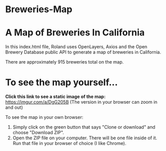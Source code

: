 # Breweries-Map

<h1>A Map of Breweries In California</h1>

In this index.html file, Roland uses OpenLayers, Axios and the Open Brewery Database public API to generate a map of breweries in California.

There are approximately 915 breweries total on the map.

<h1>To see the map yourself...</h1>

<strong>Click this link to see a static image of the map:</strong> https://imgur.com/a/DgG205B (The version in your browser can zoom in and out)

To see the map in your own browser:

1) Simply click on the green button that says "Clone or download" and choose "Download ZIP".
2) Open the ZIP file on your computer. There will be one file inside of it. Run that file in your browser of choice (I like Chrome).
